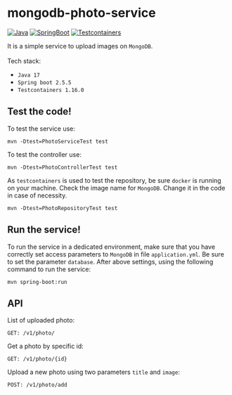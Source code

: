 # mongodb-photo-service

[![Java](https://img.shields.io/badge/Java-17-orange.svg)](https://GitHub.com/Naereen/StrapDown.js/graphs/commit-activity)
[![SpringBoot](https://img.shields.io/badge/SpringBoot-2.5.5-green.svg)](https://GitHub.com/Naereen/StrapDown.js/graphs/commit-activity)
[![Testcontainers](https://img.shields.io/badge/Testcontainers-1.16.0-blue.svg)](https://GitHub.com/Naereen/StrapDown.js/graphs/commit-activity)


It is a simple service to upload
images on ```MongoDB```.
<br>
<br>
Tech stack:
* ```Java 17``` <br>
* ```Spring boot 2.5.5``` <br>
* ```Testcontainers 1.16.0``` <br>

## Test the code!

To test the service use: <br>
```
mvn -Dtest=PhotoServiceTest test
```

To test the controller use: <br>
```
mvn -Dtest=PhotoControllerTest test
```
As ```testcontainers``` is used to test the
repository, be sure ```docker``` is running on
your machine. Check the image name for ```MongoDB```.
Change it in the code in case of necessity.
<br>
```
mvn -Dtest=PhotoRepositoryTest test
```

## Run the service!
To run the service in a dedicated environment,
make sure that you have correctly set access
parameters to ```MongoDB``` in file ```application.yml```.
Be sure to set the parameter ```database```.
After above settings, using the following command to run the service:
<br>
```
mvn spring-boot:run
```
## API
List of uploaded photo:
```
GET: /v1/photo/
```
Get a photo by specific id:
```
GET: /v1/photo/{id}
```
Upload a new photo using two parameters ```title``` and ```image```:
```
POST: /v1/photo/add
```
